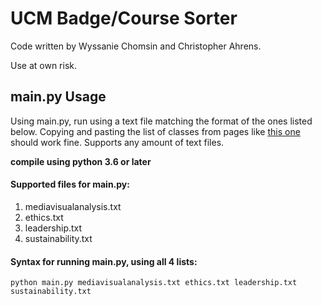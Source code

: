 # UCM Badge/Course Sorter

Code written by Wyssanie Chomsin and Christopher Ahrens.

Use at own risk.

## main.py Usage

Using main.py, run using a text file matching the format of the ones listed below. 
Copying and pasting the list of classes from pages like [this one](https://ge.ucmerced.edu/intellectual-experience-badges/leadership-community-and-engaging-world) should work fine. 
Supports any amount of text files.

**compile using python 3.6 or later**

#### Supported files for main.py:
1. mediavisualanalysis.txt
2. ethics.txt
3. leadership.txt
4. sustainability.txt

#### Syntax for running main.py, using all 4 lists:
```shell
python main.py mediavisualanalysis.txt ethics.txt leadership.txt sustainability.txt
```
